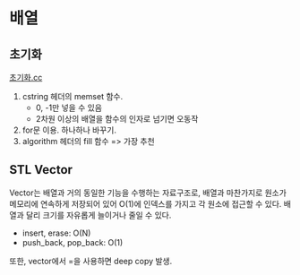 # 배열

## 초기화
[초기화.cc](https://github.com/turtle505/Algorithm/blob/main/%EC%9D%B4%EB%A1%A0/%EB%B0%B0%EC%97%B4/%EC%B4%88%EA%B8%B0%ED%99%94.cc)
1. cstring 헤더의 memset 함수.
   - 0, -1만 넣을 수 있음
   - 2차원 이상의 배열을 함수의 인자로 넘기면 오동작
3. for문 이용. 하나하나 바꾸기.
4. algorithm 헤더의 fill 함수 => 가장 추천

## STL Vector
Vector는 배열과 거의 동일한 기능을 수행하는 자료구조로, 배열과 마찬가지로 원소가 메모리에 연속하게 저장되어 있어 O(1)에 인덱스를 가지고 각 원소에 접근할 수 있다. 배열과 달리 크기를 자유롭게 늘이거나 줄일 수 있다.

- insert, erase: O(N)
- push_back, pop_back: O(1)

또한, vector에서 =을 사용하면 deep copy 발생.
